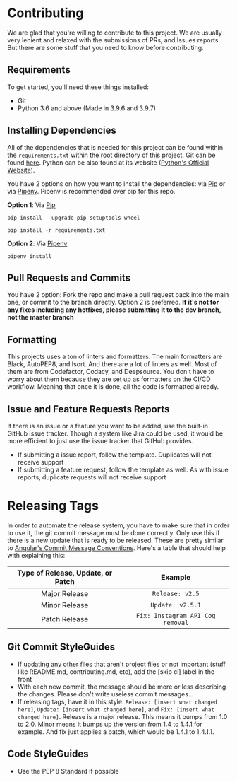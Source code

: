 # Contributing

We are glad that you're willing to contribute to this project. We are usually very lenient and relaxed with the submissions of PRs, and Issues reports. But there are some stuff that you need to know before contributing.

## Requirements

To get started, you'll need these things installed: 

- Git
- Python 3.6 and above (Made in 3.9.6 and 3.9.7)

## Installing Dependencies

All of the dependencies that is needed for this project can be found within the `requirements.txt` within the root directory of this project. Git can be found [here](https://git-scm.com/). Python can be also found at its website ([Python's Official Website](https://www.python.org/)).

You have 2 options on how you want to install the dependencies: via [Pip](https://pypi.org) or via [Pipenv](https://pipenv.pypa.io/en/latest/). Pipenv is recommended over pip for this repo.

**Option 1**: Via [Pip](https://pypi.org)

`pip install --upgrade pip setuptools wheel` 

`pip install -r requirements.txt`

**Option 2**: Via [Pipenv](https://pipenv.pypa.io/en/latest/)

`pipenv install`

## Pull Requests and Commits

You have 2 option: Fork the repo and make a pull request back into the main one, or commit to the branch directly. Option 2 is preferred. **If it's not for any fixes including any hotfixes, please submitting it to the dev branch, not the master branch**

## Formatting

This projects uses a ton of linters and formatters. The main formatters are Black, AutoPEP8, and Isort. And there are a lot of linters as well. Most of them are from Codefactor, Codacy, and Deepsource. You don't have to worry about them because they are set up as formatters on the CI/CD workflow. Meaning that once it is done, all the code is formatted already.
## Issue and Feature Requests Reports

If there is an issue or a feature you want to be added, use the built-in GitHub issue tracker. Though a system like Jira could be used, it would be more efficient to just use the issue tracker that GitHub provides. 

- If submitting a issue report, follow the template. Duplicates will not receive support
- If submitting a feature request, follow the template as well. As with issue reports, duplicate requests will not receive support

# Releasing Tags
In order to automate the release system, you have to make sure that in order to use it, the git commit message must be done correctly. Only use this if there is a new update that is ready to be released. These are pretty similar to [Angular's Commit Message Conventions](https://github.com/angular/angular.js/blob/master/DEVELOPERS.md#-git-commit-guidelines). Here's a table that should help with explaining this:

| Type of Release, Update, or Patch | Example |
|              :--:                 | :--:    | 
| Major Release                     | `Release: v2.5` | 
| Minor Release                     | `Update: v2.5.1`|
| Patch Release                     | `Fix: Instagram API Cog removal` |


## Git Commit StyleGuides

- If updating any other files that aren't project files or not important (stuff like README.md, contributing.md, etc), add the [skip ci] label in the front
- With each new commit, the message should be more or less describing the changes. Please don't write useless commit messages...
- If releasing tags, have it in this style. `Release: [insert what changed here]`, `Update: [insert what changed here]`, and `Fix: [insert what changed here]`. Release is a major release. This means it bumps from 1.0 to 2.0. Minor means it bumps up the version from 1.4 to 1.4.1 for example. And fix just applies a patch, which would be 1.4.1 to 1.4.1.1. 

## Code StyleGuides

- Use the PEP 8 Standard if possible

